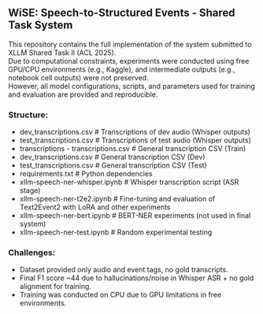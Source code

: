 ## WiSE: Speech-to-Structured Events - Shared Task System

This repository contains the full implementation of the system submitted to XLLM Shared Task II (ACL 2025).  
Due to computational constraints, experiments were conducted using free GPU/CPU environments (e.g., Kaggle), and intermediate outputs (e.g., notebook cell outputs) were not preserved.  
However, all model configurations, scripts, and parameters used for training and evaluation are provided and reproducible.

### Structure:
   - dev_transcriptions.csv             # Transcriptions of dev audio (Whisper outputs)
   - test_transcriptions.csv            # Transcriptions of test audio (Whisper outputs)
   - transcriptions - transcriptions.csv    # General transcription CSV (Train)
   - dev_transcriptions.csv    # General transcription CSV (Dev)
   - test_transcriptions.csv    # General transcription CSV (Test)
   - requirements.txt                   # Python dependencies
   - xllm-speech-ner-whisper.ipynb      # Whisper transcription script (ASR stage)
   - xllm-speech-ner-t2e2.ipynb         # Fine-tuning and evaluation of Text2Event2 with LoRA and other experiments
   - xllm-speech-ner-bert.ipynb         # BERT-NER experiments (not used in final system)
   - xllm-speech-ner-test.ipynb         # Random experimental testing

### Challenges:
   - Dataset provided only audio and event tags, no gold transcripts.
   - Final F1 score ~44 due to hallucinations/noise in Whisper ASR + no gold alignment for training.
   - Training was conducted on CPU due to GPU limitations in free environments.


